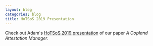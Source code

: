 ```yaml
---
layout: blog
categories: blog
title: HoTSoS 2019 Presentation
---
```

Check out Adam's
[HoTSoS 2019 presentation](https://youtu.be/vr8FgOt_oVY) of our paper
_A Copland Attestation Manager_.
